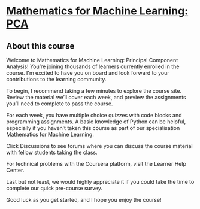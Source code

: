 # [Mathematics for Machine Learning: PCA](https://www.coursera.org/learn/pca-machine-learning/)

## About this course

Welcome to Mathematics for Machine Learning: Principal Component Analysis! You’re joining thousands of learners currently enrolled in the course. I'm excited to have you on board and look forward to your contributions to the learning community.

To begin, I recommend taking a few minutes to explore the course site. Review the material we’ll cover each week, and preview the assignments you’ll need to complete to pass the course.

For each week, you have multiple choice quizzes with code blocks and programming assignments. A basic knowledge of Python can be helpful, especially if you haven’t taken this course as part of our specialisation Mathematics for Machine Learning.

Click Discussions to see forums where you can discuss the course material with fellow students taking the class.

For technical problems with the Coursera platform, visit the Learner Help Center.

Last but not least, we would highly appreciate it if you could take the time to complete our quick pre-course survey.

Good luck as you get started, and I hope you enjoy the course!
